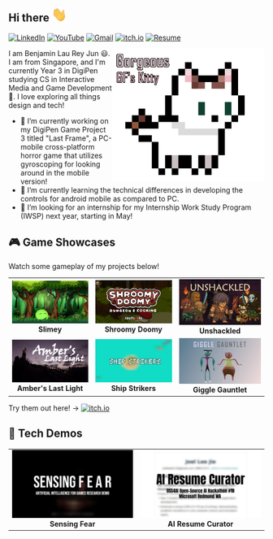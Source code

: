 ## Hi there <img src="https://raw.githubusercontent.com/ABSphreak/ABSphreak/master/gifs/Hi.gif" width="30px">
[![LinkedIn](https://img.shields.io/badge/-LinkedIn-blue?logo=linkedin&logoColor=white&style=flat)](https://www.linkedin.com/in/ben-lrj)
[![YouTube](https://img.shields.io/badge/-YouTube-red?logo=youtube&logoColor=white&style=flat)](https://youtube.com/playlist?list=PLyj0Z4ENDkJQfRBMRu-osOLVpElsTp6NE&si=sGVhLwhE8ac_g801)
[![Gmail](https://img.shields.io/badge/-Gmail-D14836?logo=gmail&logoColor=white&style=flat)](mailto:benjaminlrj.18@gmail.com)
[![itch.io](https://img.shields.io/badge/-itch.io-FA5C5C?logo=itch.io&logoColor=white&style=flat)](https://benjaminlrj.itch.io/)
[![Resume](https://img.shields.io/badge/-Resume-blue?logo=adobeacrobatreader&logoColor=white&style=flat)](https://github.com/benjaminlrj/benjaminlrj/blob/58728b4ea759b447693b4f730e634766b56df511/Assets/Ben%20Resume%202025%20Generic.pdf)

<img align="right" src="https://github.com/benjaminlrj/benjaminlrj/blob/e73c8afedab2d09e2c5f6230ea33848798bb6b17/Assets/gorgeous.gif?raw=true" width="300" />

I am Benjamin Lau Rey Jun 😃. I am from Singapore, and I'm currently Year 3 in DigiPen studying CS in Interactive Media and Game Development 🏫. I love exploring all things design and tech!

- 🔭 I’m currently working on my DigiPen Game Project 3 titled "Last Frame", a PC-mobile cross-platform horror game that utilizes gyroscoping for looking around in the mobile version!
- 🌱 I’m currently learning the technical differences in developing the controls for android mobile as compared to PC.
- 👯 I’m looking for an internship for my Internship Work Study Program (IWSP) next year, starting in May!  

## 🎮 Game Showcases

Watch some gameplay of my projects below!
<table>
  <tr>
    <td align="center">
      <a href="https://www.youtube.com/watch?v=BO1fiwwXRZI&list=PLyj0Z4ENDkJQfRBMRu-osOLVpElsTp6NE&index=6">
        <img src="https://github.com/benjaminlrj/benjaminlrj/blob/main/Assets/Slimey_Trailer_Thumbnail.jpg?raw=true" width="250">
      </a>
      <br><b>Slimey</b>
    </td>
    <td align="center">
      <a href="https://www.youtube.com/watch?v=0rmqW_Kb_tw&list=PLyj0Z4ENDkJQfRBMRu-osOLVpElsTp6NE&index=5&t=9s">
        <img src="https://github.com/benjaminlrj/benjaminlrj/blob/main/Assets/ShroomyDoomy_Thumbnail.png?raw=true" width="250">
      </a>
      <br><b>Shroomy Doomy</b>
    </td>
    <td align="center">
      <a href="https://www.youtube.com/watch?v=IYML-TccWYo&list=PLyj0Z4ENDkJQfRBMRu-osOLVpElsTp6NE&index=3">
        <img src="https://github.com/benjaminlrj/benjaminlrj/blob/main/Assets/Unshackled_Thumbnail.png?raw=true" width="250">
      </a>
      <br><b>Unshackled</b>
    </td>
  </tr>
  <tr>
    <td align="center">
      <a href="https://www.youtube.com/watch?v=THrlbhBIuq0&list=PLyj0Z4ENDkJQfRBMRu-osOLVpElsTp6NE&index=2">
        <img src="https://github.com/benjaminlrj/benjaminlrj/blob/main/Assets/AmbersLastLight_Thumbnail.png?raw=true" width="250">
      </a>
      <br><b>Amber's Last Light</b>
    </td>
    <td align="center">
      <a href="https://www.youtube.com/watch?v=uux8_BSbW14&list=PLyj0Z4ENDkJQfRBMRu-osOLVpElsTp6NE&index=8">
        <img src="https://github.com/benjaminlrj/benjaminlrj/blob/main/Assets/Frosties_Thumbnail.jpg?raw=true" width="250">
      </a>
      <br><b>Ship Strikers</b>
    </td>
    <td align="center">
      <a href="https://www.youtube.com/watch?v=cCeKFVCbCqY&list=PLyj0Z4ENDkJQfRBMRu-osOLVpElsTp6NE&index=6">
        <img src="https://github.com/benjaminlrj/benjaminlrj/blob/main/Assets/GiggleGauntlet_Thumbnail.png?raw=true" width="250">
      </a>
      <br><b>Giggle Gauntlet</b>
    </td>
  </tr>
</table>

Try them out here! -> [![itch.io](https://img.shields.io/badge/-itch.io-FA5C5C?logo=itch.io&logoColor=white&style=flat)](https://benjaminlrj.itch.io/)

## 🧪 Tech Demos

<table>
  <tr>
    <td align="center">
      <a href="https://www.youtube.com/watch?v=5_gaqJpCSwQ&list=PLyj0Z4ENDkJQfRBMRu-osOLVpElsTp6NE&index=1">
        <img src="https://github.com/benjaminlrj/benjaminlrj/blob/main/Assets/SensingFear_Tech_Demo_Thumbnail.jpg?raw=true" width="250">
      </a>
      <br><b>Sensing Fear</b>
    </td>
    <td align="center">
      <a href="https://www.youtube.com/watch?v=B7KnT_SCvV4&list=PLyj0Z4ENDkJQfRBMRu-osOLVpElsTp6NE&index=4">
        <img src="https://github.com/benjaminlrj/benjaminlrj/blob/main/Assets/AIResumeCurator_Thumbnail.jpg?raw=true" width="250">
      </a>
      <br><b>AI Resume Curator</b>
    </td>
  </tr>
</table>


